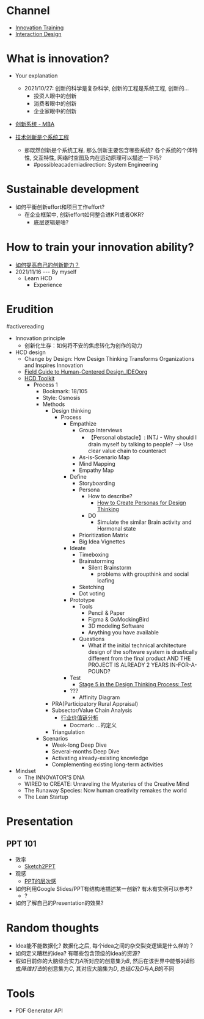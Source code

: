 # Channel
- [Innovation Training](https://www.innovationtraining.org/)
- [Interaction Design](https://www.interaction-design.org/)

# What is innovation?
- Your explanation
  - 2021/10/27: 创新的科学是复杂科学, 创新的工程是系统工程, 创新的...
    - 投资人眼中的创新
    - 消费者眼中的创新
    - 企业家眼中的创新


- [创新系统 - MBA](https://wiki.mbalib.com/wiki/%E7%B3%BB%E7%BB%9F%E5%88%9B%E6%96%B0)
- [技术创新是个系统工程](https://www.edu.cn/ke_yan_yu_fa_zhan/special_topic/zbwjt/201611/t20161110_1466475.shtml)
  - 那既然创新是个系统工程, 那么创新主要包含哪些系统? 各个系统的个体特性, 交互特性, 网络时空图及内在运动原理可以描述一下吗?
    - #possibleacademiadirection: System Engineering

# Sustainable development
- 如何平衡创新effort和项目工作effort?
  - 在企业框架中, 创新effort如何整合进KPI或者OKR?
    - 底层逻辑是啥?

# How to train your innovation ability?
- [如何提高自己的创新能力？](https://www.zhihu.com/question/19692933)
- 2021/11/16 --- By myself
  - Learn HCD
    - Experience

# Erudition
#activereading
- Innovation principle
  - 创新化生存：如何将不安的焦虑转化为创作的动力
- HCD design
  - Change by Design: How Design Thinking Transforms Organizations and Inspires Innovation
  - [Field Guide to Human-Centered Design_IDEOorg](https://drive.google.com/file/d/1TFnpB7Ng9ZLBHVzgLgPwzY0743ihEc7m/view?usp=sharing)
  - [HCD Toolkit](https://www3.nd.edu/~mbloom/ID/Archive/IDEOHCDToolkit.pdf)
    - Process 1
      - Bookmark: 18/105
      - Style: Osmosis
      - Methods
        - Design thinking
          - Process
            - Empathize
              - Group Interviews
                - 【Personal obstacle】: INTJ - Why should I drain myself by talking to people? --> Use clear value chain to counteract
              - As-is-Scenario Map
              - Mind Mapping
              - Empathy Map
            - Define
              - Storyboarding
              - Persona
                - How to describe?
                  - [How to Create Personas for Design Thinking](https://www.innovationtraining.org/create-personas-design-thinking/#:~:text=Design%20thinking%20is%20an%20innovative,customer%2Dcentered%20products%20and%20services.&text=A%20persona%20is%20a%20fictional,of%20your%20service%20or%20product.)
                - DO
                  - Simulate the similar Brain activity and Hormonal state
              - Prioritization Matrix
              - Big Idea Vignettes
            - Ideate
              - Timeboxing
              - Brainstorming
                - Silent Brainstorm
                  - problems with groupthink and social loafing
              - Sketching
              - Dot voting  
            - Prototype
              - Tools
                - Pencil & Paper
                - Figma & GoMockingBird
                - 3D modeling Software
                - Anything you have available
              - Questions
                - What if the initial technical architecture design of the software system is drastically different from the final product AND THE PROJECT IS ALREADY 2 YEARS IN-FOR-A-POUND?
            - Test
              - [Stage 5 in the Design Thinking Process: Test](https://www.interaction-design.org/literature/article/stage-5-in-the-design-thinking-process-test)
            - ???
              - Affinity Diagram
        - PRA(Participatory Rural Appraisal)
        - Subsector/Value Chain Analysis
          - [行业价值链分析](https://wiki.mbalib.com/wiki/%E8%A1%8C%E4%B8%9A%E4%BB%B7%E5%80%BC%E9%93%BE%E5%88%86%E6%9E%90)
            - Docmark: ...的定义
        - Triangulation 
      - Scenarios
        - Week-long Deep Dive
        - Several-months Deep Dive
        - Activating already-existing knowledge
        - Complementing existing long-term activities
- Mindset
  - The INNOVATOR'S DNA
  - WIRED to CREATE: Unraveling the Mysteries of the Creative Mind
  - The Runaway Species: Now human creativity remakes the world
  - The Lean Startup
# Presentation
## PPT 101
- 效率
  - [Sketch2PPT](?)
- 观感
  - [PPT的层次感](https://mp.weixin.qq.com/s/nb-BdyDH_F6aFdY0FzKNMg)
- 如何利用Google Slides/PPT有结构地描述某一创新? 有木有实例可以参考?
  - ?   
- 如何了解自己的Presentation的效果?


# Random thoughts
- Idea能不能数据化? 数据化之后, 每个idea之间的杂交裂变逻辑是什么样的？
- 如何定义糟糕的idea? 有哪些包含顶级的idea的资源?
- 假如目前你的大脑综合实力$A$所对应的创意集为$B$, 然后在该世界中能够对$B$形成*降维打击*的创意集为$C$, 其对应大脑集为$D$, 总结$C$及$D$与$A$,$B$的不同

# Tools
- PDF Generator API
